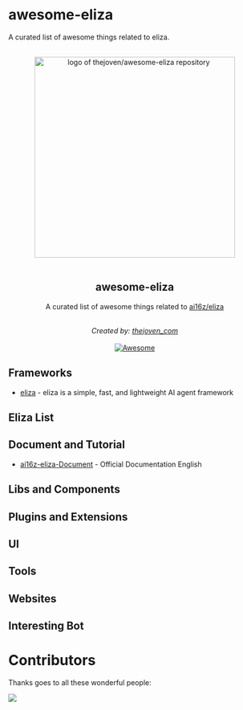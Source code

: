 # awesome-eliza
A curated list of awesome things related to eliza.

<p align="center">
  <br>
  <img width="400" src="https://raw.githubusercontent.com/thejoven/awesome-eliza/refs/heads/main/assets/eliza-logo.jpg" alt="logo of thejoven/awesome-eliza repository">
  <br>
  <br>
</p>

<h2 align='center'>awesome-eliza</h2>

<p align='center'>
A curated list of awesome things related to <a href='https://github.com/ai16z/eliza' target="_blank">ai16z/eliza</a>
<br><br>

<p align='center'>
<i>Created by: <a href='https://x.com/thejoven_com' target="_blank">thejoven_com</a></i>
<br><br>

<a href='https://github.com/thejoven/awesome-eliza/' target="_blank">
<img src='https://cdn.rawgit.com/sindresorhus/awesome/d7305f38d29fed78fa85652e3a63e154dd8e8829/media/badge.svg' alt='Awesome'>
</a>
</p>

## Frameworks
- [eliza](https://github.com/ai16z/eliza/) - eliza is a simple, fast, and lightweight AI agent framework

## Eliza List

## Document and Tutorial
- [ai16z-eliza-Document](https://github.com/ai16z/eliza/) - Official Documentation English

## Libs and Components

## Plugins and Extensions

## UI

## Tools

## Websites

## Interesting Bot

# Contributors

Thanks goes to all these wonderful people:

<a href="https://github.com/thejoven/awesome-eliza/graphs/contributors">
  <img src="https://contrib.rocks/image?repo=thejoven/awesome-eliza" />
</a>
